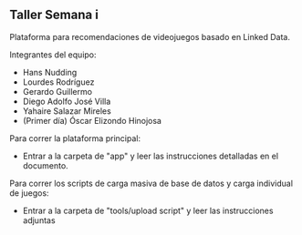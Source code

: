 ## Taller Semana i

Plataforma para recomendaciones de videojuegos basado en Linked Data.

Integrantes del equipo:
- Hans Nudding
- Lourdes Rodríguez
- Gerardo Guillermo
- Diego Adolfo José Villa
- Yahaire Salazar Mireles
- (Primer día) Óscar Elizondo Hinojosa

Para correr la plataforma principal:
- Entrar a la carpeta de "app" y leer las instrucciones detalladas en el documento.

Para correr los scripts de carga masiva de base de datos y carga individual de juegos:
- Entrar a la carpeta de "tools/upload script" y leer las instrucciones adjuntas